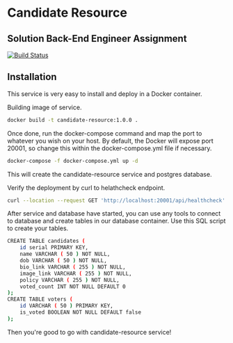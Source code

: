 # Candidate Resource
## Solution Back-End Engineer Assignment

[![Build Status](https://travis-ci.org/joemccann/dillinger.svg?branch=master)](https://travis-ci.org/joemccann/dillinger)

## Installation

This service is very easy to install and deploy in a Docker container.

Building image of service.

```sh
docker build -t candidate-resource:1.0.0 .
```

Once done, run the docker-compose command and map the port to whatever you wish on
your host. By default, the Docker will expose port 20001, so change this within the
docker-compose.yml file if necessary.
```sh
docker-compose -f docker-compose.yml up -d
```
This will create the candidate-resource service and postgres database.

Verify the deployment by curl to helathcheck endpoint.

```sh
curl --location --request GET 'http://localhost:20001/api/healthcheck'
```

After service and database have started, you can use any tools to connect to database and create tables in our database container.
Use this SQL script to create your tables.

```sh
CREATE TABLE candidates (
	id serial PRIMARY KEY,
	name VARCHAR ( 50 ) NOT NULL,
	dob VARCHAR ( 50 ) NOT NULL,
	bio_link VARCHAR ( 255 ) NOT NULL,
	image_link VARCHAR ( 255 ) NOT NULL,
	policy VARCHAR ( 255 ) NOT NULL,
    voted_count INT NOT NULL DEFAULT 0 
);
CREATE TABLE voters (
	id VARCHAR ( 50 ) PRIMARY KEY,
	is_voted BOOLEAN NOT NULL DEFAULT false
);
```

Then you're good to go with candidate-resource service!